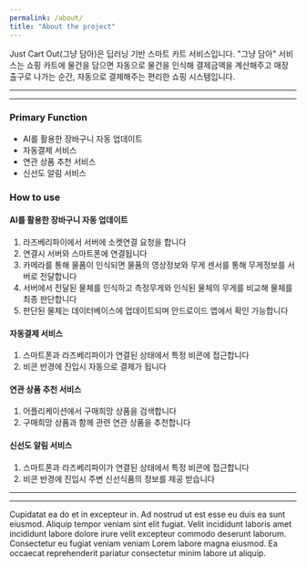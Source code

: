 ```yaml
---
permalink: /about/
title: "About the project"
---
```


Just Cart Out(그냥 담아)은 딥러닝 기반 스마트 카트 서비스입니다.
"그냥 담아" 서비스는 쇼핑 카트에 물건을 담으면 자동으로 물건을 인식해 결제금액을 계산해주고 매장 출구로 나가는 순간, 자동으로 결제해주는 편리한 쇼핑 시스템입니다.

---
---
### __Primary Function__
- AI를 활용한 장바구니 자동 업데이트
- 자동결제 서비스
- 연관 상품 추천 서비스
- 신선도 알림 서비스

### __How to use__
#### AI를 활용한 장바구니 자동 업데이트
1) 라즈베리파이에서 서버에 소켓연결 요청을 합니다
2) 연결시 서버와 스마트폰에 연결됩니다
3) 카메라를 통해 물품이 인식되면 물품의 영상정보와 무게 센서를 통해 무게정보를 서버로 전달합니다
4) 서버에서 전달된 물체를 인식하고 측정무게와 인식된 물체의 무게를 비교해 물체를 최종 판단합니다
5) 판단된 물체는 데이터베이스에 업데이트되며 안드로이드 앱에서 확인 가능합니다

#### 자동결제 서비스
1) 스마트폰과 라즈베리파이가 연결된 상태에서 특정 비콘에 접근합니다
2) 비콘 반경에 진입시 자동으로 결제가 됩니다

#### 연관 상품 추천 서비스
1) 어플리케이션에서 구매희망 상품을 검색합니다
2) 구매희망 상품과 함께 관련 연관 상품을 추천합니다

#### 신선도 알림 서비스
1) 스마트폰과 라즈베리파이가 연결된 상태에서 특정 비콘에 접근합니다
2) 비콘 반경에 진입시 주변 신선식품의 정보를 제공 받습니다

---
---
Cupidatat ea do et in excepteur in. Ad nostrud ut est esse eu duis ea sunt eiusmod. Aliquip tempor veniam sint elit fugiat. Velit incididunt laboris amet incididunt labore dolore irure velit excepteur commodo deserunt laborum. Consectetur eu fugiat veniam veniam Lorem labore magna eiusmod. Ea occaecat reprehenderit pariatur consectetur minim labore ut aliquip.
